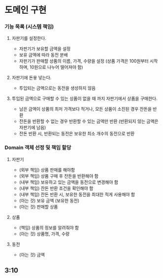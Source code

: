 # 도메인 구현

### 기능 목록 (시스템 책임)

1. 자판기를 설정한다.
   - 자판기가 보유할 금액을 설정
   - 보유 금액에 따라 동전 분배
   - 자판기가 판매할 상품의 이름, 가격, 수량을 설정 (상품 가격은 100원부터 시작하며, 10원으로 나누어 떨어져야 함)

2. 자판기에 돈읗 넣는다.
   - 투입되는 금액으로는 동전을 생성하지 않음
3. 투입된 금액으로 구매할 수 있는 상품이 없을 때 까지 자판기에서 상품을 구매한다.
   - 남은 금액이 상품의 최저 가격보다 적거나, 모든 상품이 소진된 경우 잔돈을 반환
   - 잔돈을 반환할 수 없는 경우 반환할 수 있는 금액만 반환 (반환되지 않는 금액은 자판기에 남음)
   - 잔돈 반환 시, 반환되는 동전은 보유한 최소 개수의 동전으로 반환


### Domain 객체 선정 및 책임 할당

1. 자판기
   - (외부 책임) 상품 판매를 해야함
   - (외부 책임) 상품 구매 후 잔돈을 반환해야 함
   - (내부 책임) 보유하고 있는 금액을 동전으로 변경해야 함
   - (내부 책임) 잔돈 반환 조건을 확인해야 함
   - (내부 책임) 잔돈 반환 시, 보유한 동전을 최대한 적게 사용해야 함
   - (아는 것) 보유 금액 (보유한 동전)
   - (아는 것) 판매할 상품

2. 상품
   - (책임) 상품의 정보를 알려줘야 함
   - (아는 것) 상품명, 가격, 수량

3. 동전
   - (아는 것) 금액


## 3:10